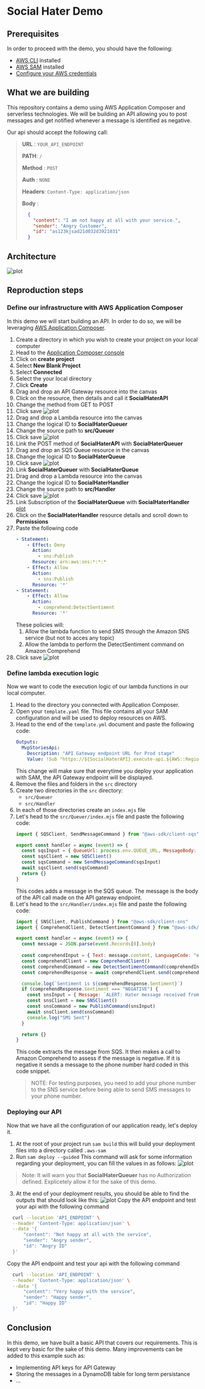 # Social Hater Demo

## Prerequisites

In order to proceed with the demo, you should have the following:
- [AWS CLI](https://docs.aws.amazon.com/cli/latest/userguide/getting-started-install.html) installed
- [AWS SAM](https://docs.aws.amazon.com/serverless-application-model/latest/developerguide/install-sam-cli.html) installed
- [Configure your AWS credentials](https://docs.aws.amazon.com/cli/latest/userguide/cli-chap-configure.html)

## What we are building

This repository contains a demo using AWS Application Composer and serverless technologies. We will be building an API allowing you to post messages and get notified whenever a message is identified as negative.

Our api should accept the following call:

>  **URL** : `YOUR_API_ENDPOINT`
>
> **PATH**: `/`
>
>  **Method** : `POST`
>
>  **Auth** : `NONE`
>
>  **Headers**: `Content-Type: application/json`
>
>  **Body** :
>
>  ```json
>    {
>      "content": "I am not happy at all with your service.",
>      "sender": "Angry Customer",
>      "id": "as123kjsad21d032d3921031"
>    }
>  ```

## Architecture

![plot](./images/architecture.png)

## Reproduction steps

### Define our infrastructure with AWS Application Composer

In this demo we will start building an API. In order to do so, we will be leveraging [AWS Application Composer](https://aws.amazon.com/application-composer/).

1. Create a directory in which you wish to create your project on your local computer
2. Head to the [Application Composer console](https://console.aws.amazon.com/composer/home)
3. Click on **create project**
4. Select **New Blank Project**
5. Select **Connected**
6. Select the your local directory
7. Click **Create**
8. Drag and drop an API Gateway resource into the canvas
9. Click on the resource, then details and call it **SocialHaterAPI**
10. Change the method from GET to POST
11. Click save 
    ![plot](./images/infra/1.png)
12. Drag and drop a Lambda resource into the canvas
13. Change the logical ID to **SocialHaterQueuer**
14. Change the source path to **src/Queuer**
15. Click save
    ![plot](./images/infra/2.png)
16. Link the POST method of **SocialHaterAPI** with **SocialHaterQueuer**
17. Drag and drop an SQS Queue resource in the canvas
18. Change the logical ID to **SocialHaterQueue**
19. Click save
  ![plot](./images/infra/3.png)
20. Link **SocialHaterQueuer** with **SocialHaterQueue**
21. Drag and drop a Lambda resource into the canvas
22. Change the logical ID to **SocialHaterHandler**
23. Change the source path to **src/Handler**
24. Click save
  ![plot](./images/infra/4.png)
25. Link Subscription of the **SocialHaterQueue** with **SocialHaterHandler**
  [plot](./images/infra/5.png)
26. Click on the **SocialHaterHandler** resource details and scroll down to **Permissions**
27. Paste the following code
    ```yaml
    - Statement:
        - Effect: Deny
          Action:
            - sns:Publish
          Resource: arn:aws:sns:*:*:*
        - Effect: Allow
          Action:
            - sns:Publish
          Resource: '*'
    - Statement:
        - Effect: Allow
          Action:
            - comprehend:DetectSentiment
          Resource: '*'
    ```
    These policies will:
      1. Allow the lambda function to send SMS through the Amazon SNS service (but not to acces any topic)
      2. Allow the lambda to perform the DetectSentiment command on Amazon Comprehend
28. Click save
    ![plot](./images/infra/6.png)


### Define lambda execution logic

Now we want to code the execution logic of our lambda functions in our local computer.

1. Head to the directory you connected with Application Composer.
2. Open your `template.yaml` file. This file contains all your SAM configuration and will be used to deploy resources on AWS.
3. Head to the end of the `template.yml` document and paste the following code:
    ```yaml
    Outputs:
      MvpStoriesApi:
        Description: "API Gateway endpoint URL for Prod stage"
        Value: !Sub "https://${SocialHaterAPI}.execute-api.${AWS::Region}.amazonaws.com/Prod/"
    ```
    This change will make sure that everytime you deploy your application with SAM, the API Gateway endpoint will be displayed.
4. Remove the files and folders in the `src` directory
5. Create two directories in the `src` directory:
   - `src/Queuer`
   - `src/Handler`
6. In each of those directories create an `index.mjs` file
7. Let's head to the `src/Queuer/index.mjs` file and paste the following code:
    ```js
    import { SQSClient, SendMessageCommand } from "@aws-sdk/client-sqs"

    export const handler = async (event) => {
      const sqsInput = { QueueUrl: process.env.QUEUE_URL, MessageBody: event.body }
      const sqsClient = new SQSClient()
      const sqsCommand = new SendMessageCommand(sqsInput)
      await sqsClient.send(sqsCommand)
      return {}
    }
    ```
    This codes adds a message in the SQS queue. The message is the body of the API call made on the API gateway endpoint.
8. Let's head to the `src/Handler/index.mjs` file and paste the following code:
    ```js
    import { SNSClient, PublishCommand } from "@aws-sdk/client-sns"
    import { ComprehendClient, DetectSentimentCommand } from "@aws-sdk/client-comprehend"

    export const handler = async (event) => {
      const message = JSON.parse(event.Records[0].body)
      
      const comprehendInput = { Text: message.content, LanguageCode: "en" }
      const comprehendClient = new ComprehendClient()
      const comprehendCommand = new DetectSentimentCommand(comprehendInput)
      const comprehendResponse = await comprehendClient.send(comprehendCommand)

      console.log(`Sentiment is ${comprehendResponse.Sentiment}`)
      if (comprehendResponse.Sentiment === "NEGATIVE") {
        const snsInput = { Message: `ALERT: Hater message received from ${message.sender || "UNKNOWN HATER"} (ID: ${message.id})`, PhoneNumber: "YOUR PHONE NUMBER" }
        const snsClient = new SNSClient()
        const snsCommand = new PublishCommand(snsInput)
        await snsClient.send(snsCommand)
        console.log("SMS Sent")
      }

      return {}
    }
    ```
    This code extracts the message from SQS. It then makes a call to Amazon Comprehend to assess if the message is negative. If it is negative it sends a message to the phone number hard coded in this code snippet.
    > NOTE: For testing purposes, you need to add your phone number to the SNS service before being able to send SMS messages to your phone number.

  ### Deploying our API

  Now that we have all the configuration of our application ready, let's deploy it.

  1. At the root of your project run `sam build` this will build your deployment files into a directory called `.aws-sam`
  2. Run `sam deploy --guided`
   This command will ask for some information regarding your deployment, you can fill the values in as follows:
   ![plot](./images/deploy/1.png)
   > Note: It will warn you that **SocialHaterQueuer** has no Authorization defined. Explicetely allow it for the sake of this demo.
  3. At the end of your deployment results, you should be able to find the outputs that should look like this:
  ![plot](./images/deploy/2.png)
  Copy the API endpoint and test your api with the following command
  ```sh
    curl --location 'API_ENDPOINT' \
    --header 'Content-Type: application/json' \
    --data '{
        "content": "Not happy at all with the service",
        "sender": "Angry sender",
        "id": "Angry ID"
    }'
  ```
  Copy the API endpoint and test your api with the following command
  ```sh
    curl --location 'API_ENDPOINT' \
    --header 'Content-Type: application/json' \
    --data '{
        "content": "Very happy with the service",
        "sender": "Happy sender",
        "id": "Happy ID"
    }'
  ```

## Conclusion

In this demo, we have built a basic API that covers our requirements. This is kept very basic for the sake of this demo. Many improvements can be added to this example such as:
- Implementing API keys for API Gateway
- Storing the messages in a DynamoDB table for long term persistance
- ...